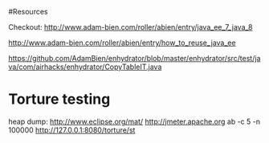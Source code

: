 #Resources


Checkout: http://www.adam-bien.com/roller/abien/entry/java_ee_7_java_8

http://www.adam-bien.com/roller/abien/entry/how_to_reuse_java_ee


https://github.com/AdamBien/enhydrator/blob/master/enhydrator/src/test/java/com/airhacks/enhydrator/CopyTableIT.java


# Torture testing

heap dump: http://www.eclipse.org/mat/
http://jmeter.apache.org
ab -c 5 -n 100000 http://127.0.0.1:8080/torture/st
